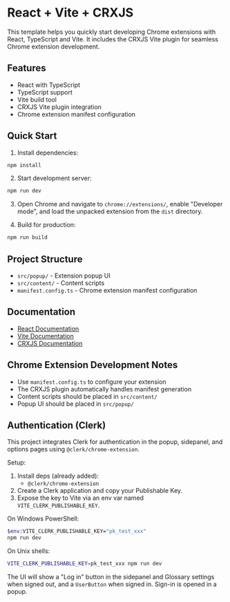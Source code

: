 # React + Vite + CRXJS

This template helps you quickly start developing Chrome extensions with React, TypeScript and Vite. It includes the CRXJS Vite plugin for seamless Chrome extension development.

## Features

- React with TypeScript
- TypeScript support
- Vite build tool
- CRXJS Vite plugin integration
- Chrome extension manifest configuration

## Quick Start

1. Install dependencies:

```bash
npm install
```

2. Start development server:

```bash
npm run dev
```

3. Open Chrome and navigate to `chrome://extensions/`, enable "Developer mode", and load the unpacked extension from the `dist` directory.

4. Build for production:

```bash
npm run build
```

## Project Structure

- `src/popup/` - Extension popup UI
- `src/content/` - Content scripts
- `manifest.config.ts` - Chrome extension manifest configuration

## Documentation

- [React Documentation](https://reactjs.org/)
- [Vite Documentation](https://vitejs.dev/)
- [CRXJS Documentation](https://crxjs.dev/vite-plugin)

## Chrome Extension Development Notes

- Use `manifest.config.ts` to configure your extension
- The CRXJS plugin automatically handles manifest generation
- Content scripts should be placed in `src/content/`
- Popup UI should be placed in `src/popup/`

## Authentication (Clerk)

This project integrates Clerk for authentication in the popup, sidepanel, and options pages using `@clerk/chrome-extension`.

Setup:

1. Install deps (already added):
   - `@clerk/chrome-extension`
2. Create a Clerk application and copy your Publishable Key.
3. Expose the key to Vite via an env var named `VITE_CLERK_PUBLISHABLE_KEY`.

On Windows PowerShell:

```bash
$env:VITE_CLERK_PUBLISHABLE_KEY="pk_test_xxx"
npm run dev
```

On Unix shells:

```bash
VITE_CLERK_PUBLISHABLE_KEY=pk_test_xxx npm run dev
```

The UI will show a "Log in" button in the sidepanel and Glossary settings when signed out, and a `UserButton` when signed in. Sign-in is opened in a popup.
